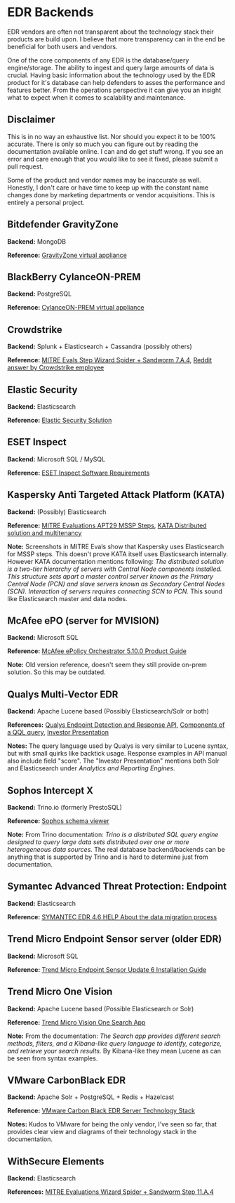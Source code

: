 # EDR Backends

EDR vendors are often not transparent about the technology stack their products are build upon. I believe that more transparency can in the end be beneficial for both users and vendors. 

One of the core components of any EDR is the database/query engine/storage. The ability to ingest and query large amounts of data is crucial. Having basic information about the technology used by the EDR product for it's database can help defenders to asses the performance and features better. From the operations perspective it can give you an insight what to expect when it comes to scalability and maintenance. 

## Disclaimer

This is in no way an exhaustive list. Nor should you expect it to be 100% accurate. There is only so much you can figure out by reading the documentation available online. I can and do get stuff wrong. If you see an error and care enough that you would like to see it fixed, please submit a pull request.

Some of the product and vendor names may be inaccurate as well. Honestly, I don't care or have time to keep up with the constant name changes done by marketing departments or vendor acquisitions. This is entirely a personal project.

## Bitdefender GravityZone

**Backend:** MongoDB

**Reference:** [GravityZone virtual appliance](https://www.bitdefender.com/business/support/en/77212-87477-gravityzone-virtual-appliance.html)

## BlackBerry CylanceON-PREM

**Backend:** PostgreSQL

**Reference:** [CylanceON-PREM virtual appliance
](https://docs.blackberry.com/en/unified-endpoint-security/cylanceonprem/cylance-on-prem-administration-guide/Configure_CylanceON-PREM_Virtual_Appliance/External_Database_Overview)

## Crowdstrike

**Backend:** Splunk + Elasticsearch + Cassandra (possibly others)

**Reference:** [MITRE Evals Step Wizard Spider + Sandworm 7.A.4](https://attackevals.mitre-engenuity.org/enterprise/participants/crowdstrike?view=results&adversary=wizard-spider-sandworm&scenario=1&wizard-spider-sandwormdetection=7.A.4_0), [Reddit answer by Crowdstrike employee](https://www.reddit.com/r/Splunk/comments/b8oksl/what_dashboard_software_does_splunkcrowdstrike_use/)

## Elastic Security

**Backend:** Elasticsearch

**Reference:** [Elastic Security Solution](https://www.elastic.co/guide/en/security/8.3/index.html)

## ESET Inspect

**Backend:** Microsoft SQL / MySQL

**Reference:** [ESET Inspect Software Requirements](https://help.eset.com/ei_deploy/1.7/en-US/index.html?database.html)

## Kaspersky Anti Targeted Attack Platform (KATA)

**Backend:** (Possibly) Elasticsearch

**Reference:** [MITRE Evaluations APT29 MSSP Steps](https://attackevals.mitre-engenuity.org/enterprise/participants/kaspersky?view=results&adversary=apt29&scenario=1&apt29detection=1.B.1_2), [KATA Distributed solution and multitenancy](https://support.kaspersky.com/KATA/4.1/en-US/194605.htm)

**Note:** Screenshots in MITRE Evals show that Kaspersky uses Elasticsearch for MSSP steps. This doesn't prove KATA itself uses Elasticsearch internally. However KATA documentation mentions following: *The distributed solution is a two-tier hierarchy of servers with Central Node components installed. This structure sets apart a master control server known as the Primary Central Node (PCN) and slave servers known as Secondary Central Nodes (SCN). Interaction of servers requires connecting SCN to PCN.* This sound like Elasticsearch master and data nodes. 

## McAfee ePO (server for MVISION)

**Backend:** Microsoft SQL

**Reference:** [McAfee ePolicy Orchestrator 5.10.0 Product Guide](https://docs.trellix.com/bundle/epolicy-orchestrator-5.10.0-product-guide/page/GUID-5463D654-8EA6-473B-84A6-43A3F2C0187E.html)

**Note:** Old version reference, doesn't seem they still provide on-prem solution. So this may be outdated.

## Qualys Multi-Vector EDR 

**Backend:** Apache Lucene based (Possibly Elasticsearch/Solr or both) 

**References:** [Qualys Endpoint Detection and Response API](https://www.qualys.com/docs/qualys-edr-api-user-guide.pdf),  [Components of a QQL query](https://qualysguard.qg2.apps.qualys.com/portal-help/en/ud/qql_topics/components_of_a_qql_query.htm), [Investor Presentation](https://investor.qualys.com/static-files/76e233e8-bf59-4d24-99a8-49ccf609feee)

**Notes:** The query language used by Qualys is very similar to Lucene syntax, but with small quirks like backtick usage. Response examples in API manual also include field "score". The "Investor Presentation" mentions both Solr and Elasticsearch under *Analytics and Reporting Engines*.


## Sophos Intercept X

**Backend:** Trino.io (formerly PrestoSQL)

**Reference:** [Sophos schema viewer](https://docs.sophos.com/central/References/schemas/index.html)

**Note:** From Trino documentation: *Trino is a distributed SQL query engine designed to query large data sets distributed over one or more heterogeneous data sources.* The real database backend/backends can be anything that is supported by Trino and is hard to determine just from documentation. 

## Symantec Advanced Threat Protection: Endpoint

**Backend:** Elasticsearch 

**Reference:** [SYMANTEC EDR 4.6 HELP About the data migration process](https://techdocs.broadcom.com/us/en/symantec-security-software/endpoint-security-and-management/endpoint-detection-and-response/4-6/about-v96380626-d38e6/about-the-data-migration-process-v126294452-d38e12516.html)

## Trend Micro Endpoint Sensor server (older EDR)

**Backend:** Microsoft SQL

**Reference:** [Trend Micro Endpoint Sensor Update 6 Installation Guide](https://docs.trendmicro.com/all/ent/tmes/v1.6/en-us/tmes_1.6_update6_ig.pdf)

## Trend Micro One Vision

**Backend:** Apache Lucene based (Possible Elasticsearch or Solr)

**Reference:** [Trend Micro Vision One Search App](https://docs.trendmicro.com/en-us/enterprise/trend-micro-vision-one/common-apps/search-app.aspx)

**Note:** From the documentation: *The Search app provides different search methods, filters, and a Kibana-like query language to identify, categorize, and retrieve your search results.* By Kibana-like they mean Lucene as can be seen from syntax examples.

## VMware CarbonBlack EDR 

**Backend:** Apache Solr + PostgreSQL + Redis + Hazelcast

**Reference:** [VMware Carbon Black EDR Server Technology Stack](https://docs.vmware.com/en/VMware-Carbon-Black-EDR/7.7/cb-edr-scm-guide/GUID-757AF3C1-516D-4D23-93CF-A8F8BCE07426.html)

**Notes:** Kudos to VMware for being the only vendor, I've seen so far, that provides clear view and diagrams of their technology stack in the documentation.


## WithSecure Elements

**Backend:** Elasticsearch

**References:** [MITRE Evaluations Wizard Spider + Sandworm Step 11.A.4](https://attackevals.mitre-engenuity.org/enterprise/participants/withsecure?view=results&adversary=wizard-spider-sandworm&scenario=2&wizard-spider-sandwormdetection=11.A.4_0)

